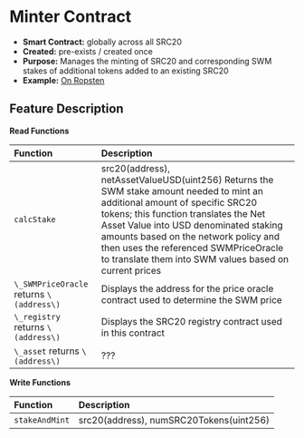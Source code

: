 # Minter Contract

* **Smart Contract:** globally across all SRC20
* **Created:** pre-exists / created once
* **Purpose:** Manages the minting of SRC20 and corresponding SWM stakes of additional  tokens added to an existing SRC20 
* **Example:**  [On Ropsten](https://ropsten.etherscan.io/address/0xe0e57388e696c4db04643147070532111b21b8e8#code)  

## Feature Description

**Read Functions**

| Function | Description |
| :--- | :--- |
| `calcStake` | src20\(address\), netAssetValueUSD\(uint256\)   Returns the SWM stake amount needed to mint an additional amount of specific SRC20 tokens; this function translates the Net Asset Value into USD denominated staking amounts based on the network policy and then uses the referenced SWMPriceOracle to translate them into SWM values based on current prices |
| `\_SWMPriceOracle` returns `\(address\)` | Displays the address for the price oracle contract used to determine the SWM price |
| `\_registry` returns `\(address\)` | Displays the SRC20 registry contract used in this contract |
| `\_asset` returns `\(address\)` | ??? |

**Write Functions**

| Function | Description |
| :--- | :--- |
| `stakeAndMint` | src20\(address\), numSRC20Tokens\(uint256\) |

